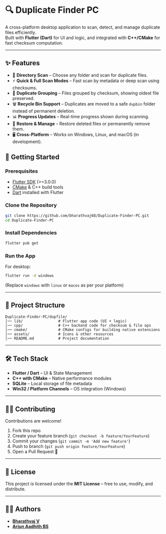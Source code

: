 # 🔍 Duplicate Finder PC

A cross-platform desktop application to scan, detect, and manage duplicate files efficiently.  
Built with **Flutter (Dart)** for UI and logic, and integrated with **C++/CMake** for fast checksum computation.  

---

## ✨ Features
- 📂 **Directory Scan** – Choose any folder and scan for duplicate files.  
- ⚡ **Quick & Full Scan Modes** – Fast scan by metadata or deep scan using checksums.  
- 🧾 **Duplicate Grouping** – Files grouped by checksum, showing oldest file preserved.  
- 🗑️ **Recycle Bin Support** – Duplicates are moved to a safe `dupbin` folder instead of permanent deletion.  
- 📊 **Progress Updates** – Real-time progress shown during scanning.  
- 🔄 **Restore & Manage** – Restore deleted files or permanently remove them.  
- 🖥️ **Cross-Platform** – Works on Windows, Linux, and macOS (in development).  


## 🚀 Getting Started

### Prerequisites
- [Flutter SDK](https://docs.flutter.dev/get-started/install) (>=3.0.0)  
- [CMake](https://cmake.org/download/) & C++ build tools  
- [Dart](https://dart.dev/get-dart) installed with Flutter  

### Clone the Repository
```bash
git clone https://github.com/bharathvaj68/Duplicate-Finder-PC.git
cd Duplicate-Finder-PC
````

### Install Dependencies

```bash
flutter pub get
```

### Run the App

For desktop:

```bash
flutter run -d windows
```

(Replace `windows` with `linux` or `macos` as per your platform)

---

## 📂 Project Structure

```
Duplicate-Finder-PC/dupfile/
│── lib/                # Flutter app code (UI + logic)
│── cpp/                # C++ backend code for checksum & file ops
│── cmake/              # CMake configs for building native extensions
│── assets/             # Icons & other resources
│── README.md           # Project documentation
```

---

## 🛠️ Tech Stack

* **Flutter / Dart** – UI & State Management
* **C++ with CMake** – Native performance modules
* **SQLite** – Local storage of file metadata
* **Win32 / Platform Channels** – OS integration (Windows)

---

## 🧑‍💻 Contributing

Contributions are welcome!

1. Fork this repo
2. Create your feature branch (`git checkout -b feature/YourFeature`)
3. Commit your changes (`git commit -m 'Add new feature'`)
4. Push to branch (`git push origin feature/YourFeature`)
5. Open a Pull Request 🎉

---

## 📜 License

This project is licensed under the **MIT License** – free to use, modify, and distribute.

---

## 👨‍💻 Authors

* **[Bharathvaj V](https://github.com/bharathvaj68)**
* **[Arjun Aadhith BS](https://github.com/ArjunAadhith)**



